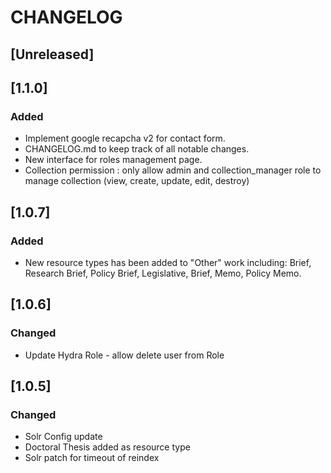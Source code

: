 # CHANGELOG

## [Unreleased]

## [1.1.0]

### Added
- Implement google recapcha v2 for contact form.
- CHANGELOG.md to keep track of all notable changes.
- New interface for roles management page.
- Collection permission : only allow admin and collection_manager role to manage collection (view, create, update, edit, destroy)

## [1.0.7]

### Added
- New resource types has been added to "Other" work including: Brief, Research Brief, Policy Brief, Legislative, Brief, Memo, Policy Memo.

## [1.0.6]

### Changed
- Update Hydra Role - allow delete user from Role

## [1.0.5]

### Changed
- Solr Config update
- Doctoral Thesis added as resource type
- Solr patch for timeout of reindex
